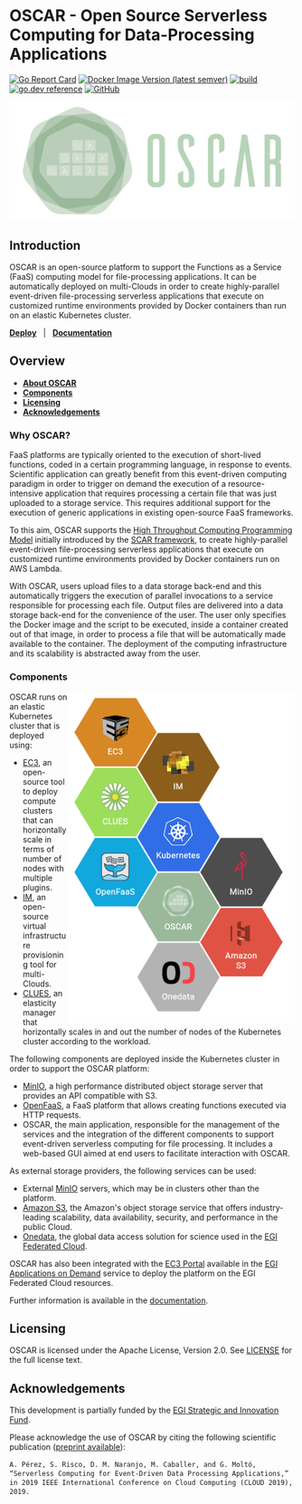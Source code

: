 # OSCAR - Open Source Serverless Computing for Data-Processing Applications

[![Go Report Card](https://goreportcard.com/badge/github.com/grycap/oscar)](https://goreportcard.com/report/github.com/grycap/oscar)
[![Docker Image Version (latest semver)](https://img.shields.io/docker/v/grycap/oscar)](https://hub.docker.com/r/grycap/oscar)
[![build](https://github.com/grycap/oscar/workflows/build/badge.svg)](https://github.com/grycap/oscar/actions?query=workflow%3Abuild)
[![go.dev reference](https://img.shields.io/badge/go.dev-reference-007d9c?logo=go&logoColor=white&style=flat)](https://pkg.go.dev/github.com/grycap/oscar)
[![GitHub](https://img.shields.io/github/license/grycap/oscar)](https://github.com/grycap/oscar/blob/master/LICENSE)

![OSCAR-logo](docs/images/oscar3.png)

## Introduction

OSCAR is an open-source platform to support the Functions as a Service (FaaS) computing model for file-processing applications. It can be automatically deployed on multi-Clouds in order to create highly-parallel event-driven file-processing serverless applications that execute on customized runtime environments provided by Docker containers than run on an elastic Kubernetes cluster.

[**Deploy**](docs/source/deploy.rst) &nbsp; |
&nbsp; [**Documentation**](https://grycap.github.io/oscar/) &nbsp;

## Overview

- [**About OSCAR**](#why-oscar)
- [**Components**](#components)
- [**Licensing**](#licensing)
- [**Acknowledgements**](#acknowledgements)

### Why OSCAR?
FaaS platforms are typically oriented to the execution of short-lived functions, coded in a certain programming language, in response to events. Scientific application can greatly benefit from this event-driven computing paradigm in order to trigger on demand the execution of a resource-intensive application that requires processing a certain file that was just uploaded to a storage service. This requires additional support for the execution of generic applications in existing open-source FaaS frameworks.

To this aim, OSCAR supports the [High Throughput Computing Programming Model](https://scar.readthedocs.io/en/latest/prog_model.html) initially introduced by the [SCAR framework](https://github.com/grycap/scar), to create highly-parallel event-driven file-processing serverless applications that execute on customized runtime environments provided by Docker containers run on AWS Lambda.

With OSCAR, users upload files to a data storage back-end and this automatically triggers the execution of parallel invocations to a service responsible for processing each file. Output files are delivered into a data storage back-end for the convenience of the user. The user only specifies the Docker image and the script to be executed, inside a container created out of that image, in order to process a file that will be automatically made available to the container. The deployment of the computing infrastructure and its scalability is abstracted away from the user.

### Components

<img align="right" src="docs/images/oscar-components.png" alt="OSCAR Components" width="400"></left>

OSCAR runs on an elastic Kubernetes cluster that is deployed using:

- [EC3](http://www.grycap.upv.es/ec3), an open-source tool to deploy compute clusters that can horizontally scale in terms of number of nodes with multiple plugins.
- [IM](http://www.grycap.upv.es/im), an open-source virtual infrastructure provisioning tool for multi-Clouds.
- [CLUES](http://github.com/grycap/clues), an elasticity manager that horizontally scales in and out the number of nodes of the Kubernetes cluster according to the workload.

The following components are deployed inside the Kubernetes cluster in order to support the OSCAR platform:

- [MinIO](http://minio.io), a high performance distributed object storage server that provides an API compatible with S3. 
- [OpenFaaS](https://www.openfaas.com/), a FaaS platform that allows creating functions executed via HTTP requests.
- OSCAR, the main application, responsible for the management of the services and the integration of the different components to support event-driven serverless computing for file processing. It includes a web-based GUI aimed at end users to facilitate interaction with OSCAR.

As external storage providers, the following services can be used:

- External [MinIO](https://min.io) servers, which may be in clusters other than the platform.
- [Amazon S3](https://aws.amazon.com/s3/), the Amazon's  object storage service that offers industry-leading scalability, data availability, security, and performance in the public Cloud.
- [Onedata](https://onedata.org/), the global data access solution for science used in the [EGI Federated Cloud](https://datahub.egi.eu/).

OSCAR has also been integrated with the [EC3 Portal](https://servproject.i3m.upv.es/ec3-ltos/index.php) available in the [EGI Applications on Demand](https://www.egi.eu/services/applications-on-demand/) service to deploy the platform on the EGI Federated Cloud resources.

Further information is available in the [documentation](https://grycap.github.io/oscar).

## Licensing

OSCAR is licensed under the Apache License, Version 2.0. See
[LICENSE](https://github.com/grycap/scar/blob/master/LICENSE) for the full
license text.

## Acknowledgements

This development is partially funded by the [EGI Strategic and Innovation Fund](https://www.egi.eu/about/egi-council/egi-strategic-and-innovation-fund/). 

Please acknowledge the use of OSCAR by citing the following scientific publication ([preprint available](https://www.grycap.upv.es/gmolto/publications/preprints/Perez2019osc.pdf)):
```
A. Pérez, S. Risco, D. M. Naranjo, M. Caballer, and G. Moltó, “Serverless Computing for Event-Driven Data Processing Applications,” in 2019 IEEE International Conference on Cloud Computing (CLOUD 2019), 2019.
```
